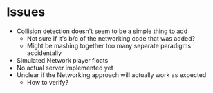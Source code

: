 # Issues

- Collision detection doesn't seem to be a simple thing to add
    - Not sure if it's b/c of the networking code that was added?
    - Might be mashing together too many separate paradigms accidentally
- Simulated Network player floats
- No actual server implemented yet
- Unclear if the Networking approach will actually work as expected
    - How to verify?
